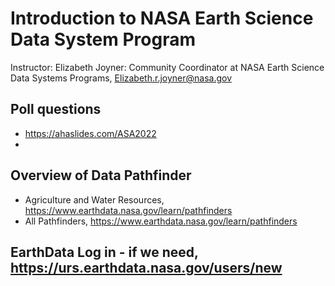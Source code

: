 # Introduction to NASA Earth Science Data System Program
Instructor: Elizabeth Joyner: Community Coordinator at NASA Earth Science Data Systems Programs, Elizabeth.r.joyner@nasa.gov


## Poll questions
* https://ahaslides.com/ASA2022
* 

## Overview of Data Pathfinder
* Agriculture and Water Resources, https://www.earthdata.nasa.gov/learn/pathfinders
* All Pathfinders, https://www.earthdata.nasa.gov/learn/pathfinders

## EarthData Log in - if we need, https://urs.earthdata.nasa.gov/users/new
